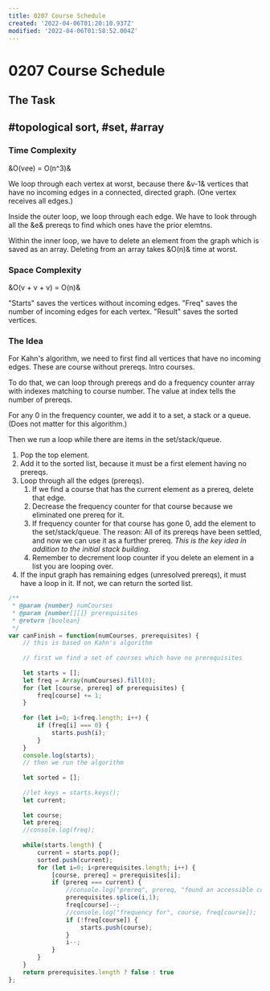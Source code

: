 ```yaml
---
title: 0207 Course Schedule
created: '2022-04-06T01:20:10.937Z'
modified: '2022-04-06T01:58:52.004Z'
---
```


# 0207 Course Schedule 

## The Task

## #topological sort, #set, #array

### Time Complexity
&O(v*e*e) = O(n^3)&

We loop through each vertex at worst, because there &v-1& vertices that have no incoming edges in a connected, directed graph. (One vertex receives all edges.)

Inside the outer loop, we loop through each edge. We have to look through all the &e& prereqs to find which ones have the prior elemtns.

Within the inner loop, we have to delete an element from the graph which is saved as an array. Deleting from an array takes &O(n)& time at worst.

### Space Complexity
&O(v + v + v) = O(n)&

"Starts" saves the vertices without incoming edges.
"Freq" saves the number of incoming edges for each vertex.
"Result" saves the sorted vertices.

### The Idea

For Kahn's algorithm, we need to first find all vertices that have no incoming edges. These are course without prereqs. Intro courses. 

To do that, we can loop through prereqs and do a frequency counter array with indexes matching to course number. The value at index tells the number of prereqs.

For any 0 in the frequency counter, we add it to a set, a stack or a queue. (Does not matter for this algorithm.)

Then we run a loop while there are items in the set/stack/queue.

1. Pop the top element. 
2. Add it to the sorted list, because it must be a first element having no prereqs.
3. Loop through all the edges (prereqs).
    1. If we find a course that has the current element as a prereq, delete that edge.
    2. Decrease the frequency counter for that course because we eliminated one prereq for it.
    3. If frequency counter for that course has gone 0, add the element to the set/stack/queue. The reason: All of its prereqs have been settled, and now we can use it as a further prereq. *This is the key idea in addition to the initial stack building.*
    4. Remember to decrement loop counter if you delete an element in a list you are looping over.
4. If the input graph has remaining edges (unresolved prereqs), it must have a loop in it. If not, we can return the sorted list. 

```js
/**
 * @param {number} numCourses
 * @param {number[][]} prerequisites
 * @return {boolean}
 */
var canFinish = function(numCourses, prerequisites) {
    // this is based on Kahn's algorithm
    
    // first we find a set of courses which have no prerequisites
    
    let starts = [];
    let freq = Array(numCourses).fill(0);
    for (let [course, prereq] of prerequisites) {
        freq[course] += 1;
    }
    
    for (let i=0; i<freq.length; i++) {
        if (freq[i] === 0) {
            starts.push(i);       
        }
    }
    console.log(starts);
    // then we run the algorithm
    
    let sorted = [];
    
    //let keys = starts.keys();
    let current;
    
    let course;
    let prereq;
    //console.log(freq);
    
    while(starts.length) {
        current = starts.pop();
        sorted.push(current);
        for (let i=0; i<prerequisites.length; i++) {
            [course, prereq] = prerequisites[i];
            if (prereq === current) {
                //console.log("prereq", prereq, "found an accessible course", course);
                prerequisites.splice(i,1);
                freq[course]--;
                //console.log("frequency for", course, freq[course]);
                if (!freq[course]) {
                    starts.push(course);
                }
                i--;
            }
        }
    }
    return prerequisites.length ? false : true
};
```


